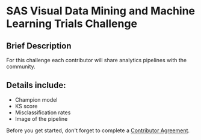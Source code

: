 # SAS Visual Data Mining and Machine Learning Trials Challenge
## Brief Description
For this challenge each contributor will share analytics pipelines with the community. 
## Details include: 
* Champion model
* KS score
* Misclassification rates
* Image of the pipeline

Before you get started, don't forget to complete a [Contributor Agreement](https://github.com/sassoftware/vdmml-trials-challenge/blob/master/ContributorAgreement.pdf).

